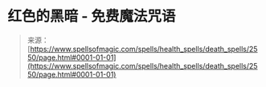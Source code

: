 <!--yml

category: 未分类

日期：2024-06-12 18:36:14

-->

# 红色的黑暗 - 免费魔法咒语

> 来源：[https://www.spellsofmagic.com/spells/health_spells/death_spells/2550/page.html#0001-01-01](https://www.spellsofmagic.com/spells/health_spells/death_spells/2550/page.html#0001-01-01)
